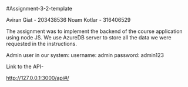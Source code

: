 #Assignment-3-2-template

Aviran Giat - 203438536
Noam Kotlar - 316406529

The assignment was to implement the backend of the course application using node JS. 
We use AzureDB server to store all the data we were requested in the instructions.

Admin user in our system:
username: admin
password: admin123

Link to the API-

http://127.0.0.1:3000/api#/


